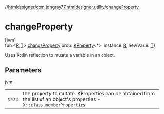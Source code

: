//[htmldesigner](../../index.md)/[com.jdngray77.htmldesigner.utility](index.md)/[changeProperty](change-property.md)

# changeProperty

[jvm]\
fun &lt;[R](change-property.md), [T](change-property.md)&gt; [changeProperty](change-property.md)(prop: [KProperty](https://kotlinlang.org/api/latest/jvm/stdlib/kotlin.reflect/-k-property/index.html)&lt;*&gt;, instance: [R](change-property.md), newValue: [T](change-property.md))

Uses Kotlin reflection to mutate a variable in an object.

## Parameters

jvm

| | |
|---|---|
| prop | the property to mutate. KProperties can be obtained from the list of an object's properties - `X::class.memberProperties` |
